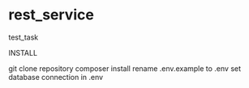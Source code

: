 # rest_service
test_task

INSTALL

git clone repository
composer install
rename .env.example to .env
set database connection in .env

